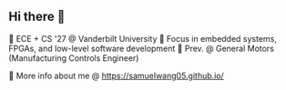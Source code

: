 ## Hi there 👋

🌱 ECE + CS '27 @ Vanderbilt University 
🔭 Focus in embedded systems, FPGAs, and low-level software development
🚗 Prev. @ General Motors (Manufacturing Controls Engineer)

🤔 More info about me @ https://samuelwang05.github.io/
